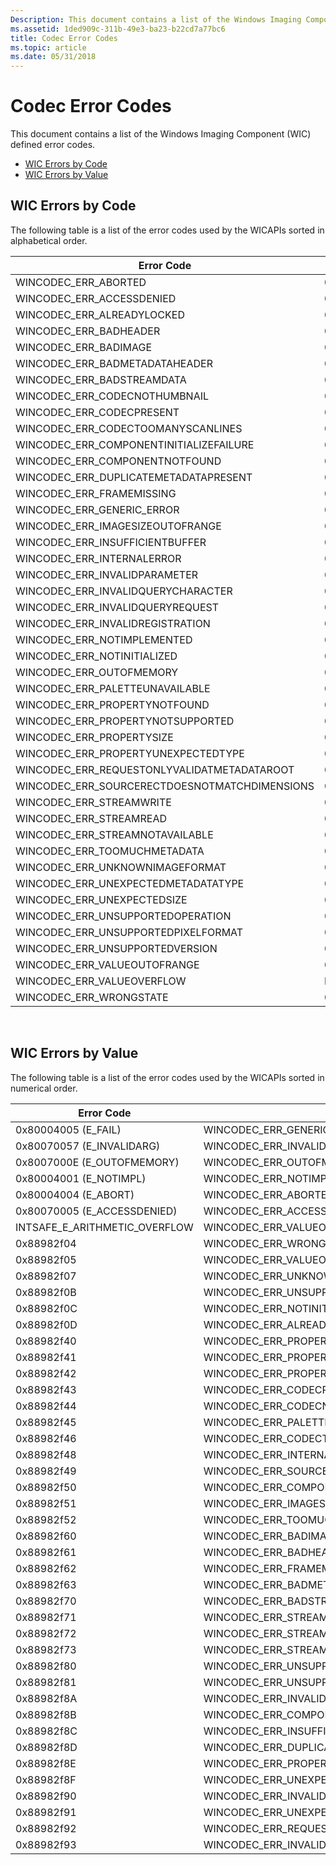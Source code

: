 ```yaml
---
Description: This document contains a list of the Windows Imaging Component (WIC) defined error codes.
ms.assetid: 1ded909c-311b-49e3-ba23-b22cd7a77bc6
title: Codec Error Codes
ms.topic: article
ms.date: 05/31/2018
---
```


# Codec Error Codes

This document contains a list of the Windows Imaging Component (WIC) defined error codes.

-   [WIC Errors by Code](#wic-errors-by-code)
-   [WIC Errors by Value](#wic-errors-by-value)

## WIC Errors by Code

The following table is a list of the error codes used by the WICAPIs sorted in alphabetical order. 

| Error Code                                      | Error Value                      |
|-------------------------------------------------|----------------------------------|
| WINCODEC\_ERR\_ABORTED                          | 0x80004004 (E\_ABORT)            |
| WINCODEC\_ERR\_ACCESSDENIED                     | 0x80070005 (E\_ACCESSDENIED)     |
| WINCODEC\_ERR\_ALREADYLOCKED                    | 0x88982f0D                       |
| WINCODEC\_ERR\_BADHEADER                        | 0x88982f61                       |
| WINCODEC\_ERR\_BADIMAGE                         | 0x88982f60                       |
| WINCODEC\_ERR\_BADMETADATAHEADER                | 0x88982f63                       |
| WINCODEC\_ERR\_BADSTREAMDATA                    | 0x88982f70                       |
| WINCODEC\_ERR\_CODECNOTHUMBNAIL                 | 0x88982f44                       |
| WINCODEC\_ERR\_CODECPRESENT                     | 0x88982f43                       |
| WINCODEC\_ERR\_CODECTOOMANYSCANLINES            | 0x88982f46                       |
| WINCODEC\_ERR\_COMPONENTINITIALIZEFAILURE       | 0x88982f8B                       |
| WINCODEC\_ERR\_COMPONENTNOTFOUND                | 0x88982f50                       |
| WINCODEC\_ERR\_DUPLICATEMETADATAPRESENT         | 0x88982f8D                       |
| WINCODEC\_ERR\_FRAMEMISSING                     | 0x88982f62                       |
| WINCODEC\_ERR\_GENERIC\_ERROR                   | 0x80004005 (E\_FAIL)             |
| WINCODEC\_ERR\_IMAGESIZEOUTOFRANGE              | 0x88982f51                       |
| WINCODEC\_ERR\_INSUFFICIENTBUFFER               | 0x88982f8C                       |
| WINCODEC\_ERR\_INTERNALERROR                    | 0x88982f48                       |
| WINCODEC\_ERR\_INVALIDPARAMETER                 | 0x80070057 (E\_INVALIDARG)       |
| WINCODEC\_ERR\_INVALIDQUERYCHARACTER            | 0x88982f93                       |
| WINCODEC\_ERR\_INVALIDQUERYREQUEST              | 0x88982f90                       |
| WINCODEC\_ERR\_INVALIDREGISTRATION              | 0x88982f8A                       |
| WINCODEC\_ERR\_NOTIMPLEMENTED                   | 0x80004001 (E\_NOTIMPL)          |
| WINCODEC\_ERR\_NOTINITIALIZED                   | 0x88982f0C                       |
| WINCODEC\_ERR\_OUTOFMEMORY                      | 0x8007000E (E\_OUTOFMEMORY)      |
| WINCODEC\_ERR\_PALETTEUNAVAILABLE               | 0x88982f45                       |
| WINCODEC\_ERR\_PROPERTYNOTFOUND                 | 0x88982f40                       |
| WINCODEC\_ERR\_PROPERTYNOTSUPPORTED             | 0x88982f41                       |
| WINCODEC\_ERR\_PROPERTYSIZE                     | 0x88982f42                       |
| WINCODEC\_ERR\_PROPERTYUNEXPECTEDTYPE           | 0x88982f8E                       |
| WINCODEC\_ERR\_REQUESTONLYVALIDATMETADATAROOT   | 0x88982f92                       |
| WINCODEC\_ERR\_SOURCERECTDOESNOTMATCHDIMENSIONS | 0x88982f49                       |
| WINCODEC\_ERR\_STREAMWRITE                      | 0x88982f71                       |
| WINCODEC\_ERR\_STREAMREAD                       | 0x88982f72                       |
| WINCODEC\_ERR\_STREAMNOTAVAILABLE               | 0x88982f73                       |
| WINCODEC\_ERR\_TOOMUCHMETADATA                  | 0x88982f52                       |
| WINCODEC\_ERR\_UNKNOWNIMAGEFORMAT               | 0x88982f07                       |
| WINCODEC\_ERR\_UNEXPECTEDMETADATATYPE           | 0x88982f91                       |
| WINCODEC\_ERR\_UNEXPECTEDSIZE                   | 0x88982f8F                       |
| WINCODEC\_ERR\_UNSUPPORTEDOPERATION             | 0x88982f81                       |
| WINCODEC\_ERR\_UNSUPPORTEDPIXELFORMAT           | 0x88982f80                       |
| WINCODEC\_ERR\_UNSUPPORTEDVERSION               | 0x88982f0B                       |
| WINCODEC\_ERR\_VALUEOUTOFRANGE                  | 0x88982f05                       |
| WINCODEC\_ERR\_VALUEOVERFLOW                    | INTSAFE\_E\_ARITHMETIC\_OVERFLOW |
| WINCODEC\_ERR\_WRONGSTATE                       | 0x88982f04                       |



 

## WIC Errors by Value

The following table is a list of the error codes used by the WICAPIs sorted in numerical order. 

| Error Code                       | Error Value                                     |
|----------------------------------|-------------------------------------------------|
| 0x80004005 (E\_FAIL)             | WINCODEC\_ERR\_GENERIC\_ERROR                   |
| 0x80070057 (E\_INVALIDARG)       | WINCODEC\_ERR\_INVALIDPARAMETER                 |
| 0x8007000E (E\_OUTOFMEMORY)      | WINCODEC\_ERR\_OUTOFMEMORY                      |
| 0x80004001 (E\_NOTIMPL)          | WINCODEC\_ERR\_NOTIMPLEMENTED                   |
| 0x80004004 (E\_ABORT)            | WINCODEC\_ERR\_ABORTED                          |
| 0x80070005 (E\_ACCESSDENIED)     | WINCODEC\_ERR\_ACCESSDENIED                     |
| INTSAFE\_E\_ARITHMETIC\_OVERFLOW | WINCODEC\_ERR\_VALUEOVERFLOW                    |
| 0x88982f04                       | WINCODEC\_ERR\_WRONGSTATE                       |
| 0x88982f05                       | WINCODEC\_ERR\_VALUEOUTOFRANGE                  |
| 0x88982f07                       | WINCODEC\_ERR\_UNKNOWNIMAGEFORMAT               |
| 0x88982f0B                       | WINCODEC\_ERR\_UNSUPPORTEDVERSION               |
| 0x88982f0C                       | WINCODEC\_ERR\_NOTINITIALIZED                   |
| 0x88982f0D                       | WINCODEC\_ERR\_ALREADYLOCKED                    |
| 0x88982f40                       | WINCODEC\_ERR\_PROPERTYNOTFOUND                 |
| 0x88982f41                       | WINCODEC\_ERR\_PROPERTYNOTSUPPORTED             |
| 0x88982f42                       | WINCODEC\_ERR\_PROPERTYSIZE                     |
| 0x88982f43                       | WINCODEC\_ERR\_CODECPRESENT                     |
| 0x88982f44                       | WINCODEC\_ERR\_CODECNOTHUMBNAIL                 |
| 0x88982f45                       | WINCODEC\_ERR\_PALETTEUNAVAILABLE               |
| 0x88982f46                       | WINCODEC\_ERR\_CODECTOOMANYSCANLINES            |
| 0x88982f48                       | WINCODEC\_ERR\_INTERNALERROR                    |
| 0x88982f49                       | WINCODEC\_ERR\_SOURCERECTDOESNOTMATCHDIMENSIONS |
| 0x88982f50                       | WINCODEC\_ERR\_COMPONENTNOTFOUND                |
| 0x88982f51                       | WINCODEC\_ERR\_IMAGESIZEOUTOFRANGE              |
| 0x88982f52                       | WINCODEC\_ERR\_TOOMUCHMETADATA                  |
| 0x88982f60                       | WINCODEC\_ERR\_BADIMAGE                         |
| 0x88982f61                       | WINCODEC\_ERR\_BADHEADER                        |
| 0x88982f62                       | WINCODEC\_ERR\_FRAMEMISSING                     |
| 0x88982f63                       | WINCODEC\_ERR\_BADMETADATAHEADER                |
| 0x88982f70                       | WINCODEC\_ERR\_BADSTREAMDATA                    |
| 0x88982f71                       | WINCODEC\_ERR\_STREAMWRITE                      |
| 0x88982f72                       | WINCODEC\_ERR\_STREAMREAD                       |
| 0x88982f73                       | WINCODEC\_ERR\_STREAMNOTAVAILABLE               |
| 0x88982f80                       | WINCODEC\_ERR\_UNSUPPORTEDPIXELFORMAT           |
| 0x88982f81                       | WINCODEC\_ERR\_UNSUPPORTEDOPERATION             |
| 0x88982f8A                       | WINCODEC\_ERR\_INVALIDREGISTRATION              |
| 0x88982f8B                       | WINCODEC\_ERR\_COMPONENTINITIALIZEFAILURE       |
| 0x88982f8C                       | WINCODEC\_ERR\_INSUFFICIENTBUFFER               |
| 0x88982f8D                       | WINCODEC\_ERR\_DUPLICATEMETADATAPRESENT         |
| 0x88982f8E                       | WINCODEC\_ERR\_PROPERTYUNEXPECTEDTYPE           |
| 0x88982f8F                       | WINCODEC\_ERR\_UNEXPECTEDSIZE                   |
| 0x88982f90                       | WINCODEC\_ERR\_INVALIDQUERYREQUEST              |
| 0x88982f91                       | WINCODEC\_ERR\_UNEXPECTEDMETADATATYPE           |
| 0x88982f92                       | WINCODEC\_ERR\_REQUESTONLYVALIDATMETADATAROOT   |
| 0x88982f93                       | WINCODEC\_ERR\_INVALIDQUERYCHARACTER            |



 

 

 



